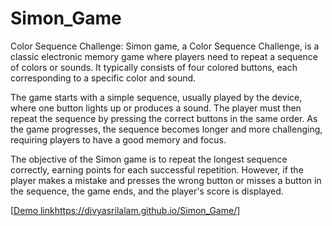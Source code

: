 # Simon_Game
Color Sequence Challenge: Simon game, a Color Sequence Challenge, is a classic electronic memory game where players need to repeat a sequence of colors or sounds. It typically consists of four colored buttons, each corresponding to a specific color and sound.

The game starts with a simple sequence, usually played by the device, where one button lights up or produces a sound. The player must then repeat the sequence by pressing the correct buttons in the same order. As the game progresses, the sequence becomes longer and more challenging, requiring players to have a good memory and focus.

The objective of the Simon game is to repeat the longest sequence correctly, earning points for each successful repetition. However, if the player makes a mistake and presses the wrong button or misses a button in the sequence, the game ends, and the player's score is displayed.

[[Demo link](https://divyasrilalam.github.io/Simon_Game/)https://divyasrilalam.github.io/Simon_Game/]
